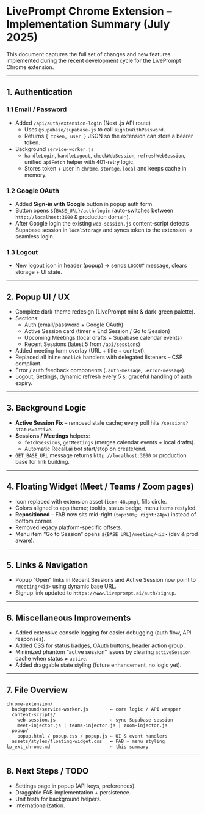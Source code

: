 # LivePrompt Chrome Extension – Implementation Summary (July 2025)

This document captures the full set of changes and new features implemented during the recent development cycle for the LivePrompt Chrome extension.

---

## 1. Authentication

### 1.1 Email / Password
* Added `/api/auth/extension-login` (Next .js API route)
  * Uses `@supabase/supabase-js` to call `signInWithPassword`.
  * Returns `{ token, user }` JSON so the extension can store a bearer token.
* Background `service-worker.js`
  * `handleLogin`, `handleLogout`, `checkWebSession`, `refreshWebSession`, unified `apiFetch` helper with 401-retry logic.
  * Stores token + user in `chrome.storage.local` and keeps cache in memory.

### 1.2 Google OAuth
* Added **Sign-in with Google** button in popup auth form.
* Button opens `${BASE_URL}/auth/login` (auto-switches between `http://localhost:3000` & production domain).
* After Google login the existing `web-session.js` content-script detects Supabase session in `localStorage` and syncs token to the extension → seamless login.

### 1.3 Logout
* New logout icon in header (popup) → sends `LOGOUT` message, clears storage + UI state.

---

## 2. Popup UI / UX

* Complete dark-theme redesign (LivePrompt mint & dark-green palette).
* Sections:
  * Auth (email/password + Google OAuth)
  * Active Session card (timer + End Session / Go to Session)
  * Upcoming Meetings (local drafts + Supabase calendar events)
  * Recent Sessions (latest 5 from `/api/sessions`)
* Added meeting form overlay (URL + title + context).
* Replaced all inline `onclick` handlers with delegated listeners – CSP compliant.
* Error / auth feedback components (`.auth-message`, `.error-message`).
* Logout, Settings, dynamic refresh every 5 s; graceful handling of auth expiry.

---

## 3. Background Logic

* **Active Session Fix** – removed stale cache; every poll hits `/sessions?status=active`.
* **Sessions / Meetings** helpers:
  * `fetchSessions`, `getMeetings` (merges calendar events + local drafts).
  * Automatic Recall.ai bot start/stop on create/end.
* `GET_BASE_URL` message returns `http://localhost:3000` or production base for link building.

---

## 4. Floating Widget (Meet / Teams / Zoom pages)

* Icon replaced with extension asset (`icon-48.png`), fills circle.
* Colors aligned to app theme; tooltip, status badge, menu items restyled.
* **Repositioned** – FAB now sits mid-right (`top:50%; right:24px`) instead of bottom corner.
* Removed legacy platform-specific offsets.
* Menu item “Go to Session” opens `${BASE_URL}/meeting/<id>` (dev & prod aware).

---

## 5. Links & Navigation

* Popup “Open” links in Recent Sessions and Active Session now point to `/meeting/<id>` using dynamic base URL.
* Signup link updated to `https://www.liveprompt.ai/auth/signup`.

---

## 6. Miscellaneous Improvements

* Added extensive console logging for easier debugging (auth flow, API responses).
* Added CSS for status badges, OAuth buttons, header action group.
* Minimized phantom “active session” issues by clearing `activeSession` cache when status ≠ `active`.
* Added draggable state styling (future enhancement, no logic yet).

---

## 7. File Overview

```
chrome-extension/
  background/service-worker.js        ← core logic / API wrapper
  content-scripts/
    web-session.js                    ← sync Supabase session
    meet-injector.js | teams-injector.js | zoom-injector.js
  popup/
    popup.html / popup.css / popup.js ← UI & event handlers
  assets/styles/floating-widget.css   ← FAB + menu styling
lp_ext_chrome.md                      ← this summary
```

---

## 8. Next Steps / TODO

* Settings page in popup (API keys, preferences).
* Draggable FAB implementation + persistence.
* Unit tests for background helpers.
* Internationalization. 